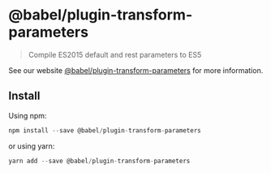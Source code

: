 # @babel/plugin-transform-parameters

> Compile ES2015 default and rest parameters to ES5

See our website [@babel/plugin-transform-parameters](https://new.babeljs.io/docs/en/next/babel-plugin-transform-parameters.html) for more information.

## Install

Using npm:

```js
npm install --save @babel/plugin-transform-parameters
```

or using yarn:

```js
yarn add --save @babel/plugin-transform-parameters
```
